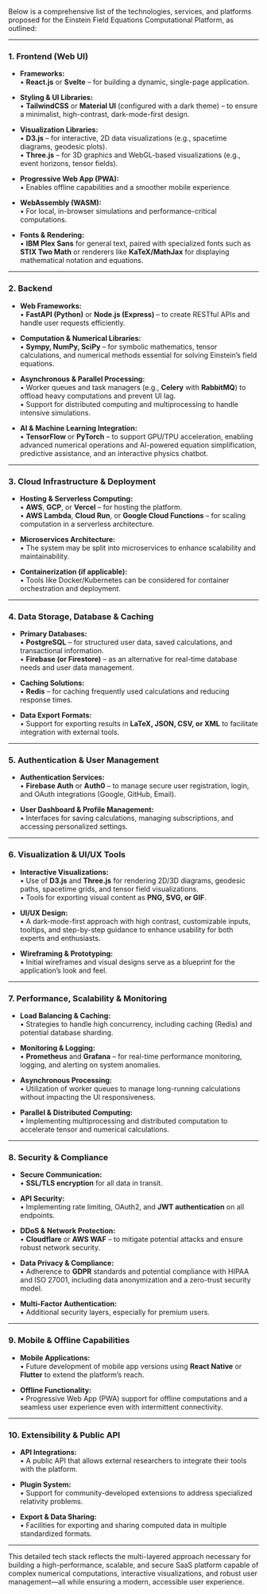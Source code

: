 Below is a comprehensive list of the technologies, services, and platforms proposed for the Einstein Field Equations Computational Platform, as outlined:

---

### 1. Frontend (Web UI)

- **Frameworks:**  
  • **React.js** or **Svelte** – for building a dynamic, single-page application.

- **Styling & UI Libraries:**  
  • **TailwindCSS** or **Material UI** (configured with a dark theme) – to ensure a minimalist, high-contrast, dark-mode-first design.

- **Visualization Libraries:**  
  • **D3.js** – for interactive, 2D data visualizations (e.g., spacetime diagrams, geodesic plots).  
  • **Three.js** – for 3D graphics and WebGL-based visualizations (e.g., event horizons, tensor fields).

- **Progressive Web App (PWA):**  
  • Enables offline capabilities and a smoother mobile experience.

- **WebAssembly (WASM):**  
  • For local, in-browser simulations and performance-critical computations.

- **Fonts & Rendering:**  
  • **IBM Plex Sans** for general text, paired with specialized fonts such as **STIX Two Math** or renderers like **KaTeX/MathJax** for displaying mathematical notation and equations.

---

### 2. Backend

- **Web Frameworks:**  
  • **FastAPI (Python)** or **Node.js (Express)** – to create RESTful APIs and handle user requests efficiently.

- **Computation & Numerical Libraries:**  
  • **Sympy, NumPy, SciPy** – for symbolic mathematics, tensor calculations, and numerical methods essential for solving Einstein’s field equations.

- **Asynchronous & Parallel Processing:**  
  • Worker queues and task managers (e.g., **Celery** with **RabbitMQ**) to offload heavy computations and prevent UI lag.  
  • Support for distributed computing and multiprocessing to handle intensive simulations.

- **AI & Machine Learning Integration:**  
  • **TensorFlow** or **PyTorch** – to support GPU/TPU acceleration, enabling advanced numerical operations and AI-powered equation simplification, predictive assistance, and an interactive physics chatbot.

---

### 3. Cloud Infrastructure & Deployment

- **Hosting & Serverless Computing:**  
  • **AWS**, **GCP**, or **Vercel** – for hosting the platform.  
  • **AWS Lambda**, **Cloud Run**, or **Google Cloud Functions** – for scaling computation in a serverless architecture.

- **Microservices Architecture:**  
  • The system may be split into microservices to enhance scalability and maintainability.

- **Containerization (if applicable):**  
  • Tools like Docker/Kubernetes can be considered for container orchestration and deployment.

---

### 4. Data Storage, Database & Caching

- **Primary Databases:**  
  • **PostgreSQL** – for structured user data, saved calculations, and transactional information.  
  • **Firebase (or Firestore)** – as an alternative for real-time database needs and user data management.

- **Caching Solutions:**  
  • **Redis** – for caching frequently used calculations and reducing response times.

- **Data Export Formats:**  
  • Support for exporting results in **LaTeX, JSON, CSV, or XML** to facilitate integration with external tools.

---

### 5. Authentication & User Management

- **Authentication Services:**  
  • **Firebase Auth** or **Auth0** – to manage secure user registration, login, and OAuth integrations (Google, GitHub, Email).

- **User Dashboard & Profile Management:**  
  • Interfaces for saving calculations, managing subscriptions, and accessing personalized settings.

---

### 6. Visualization & UI/UX Tools

- **Interactive Visualizations:**  
  • Use of **D3.js** and **Three.js** for rendering 2D/3D diagrams, geodesic paths, spacetime grids, and tensor field visualizations.  
  • Tools for exporting visual content as **PNG, SVG, or GIF**.

- **UI/UX Design:**  
  • A dark-mode-first approach with high contrast, customizable inputs, tooltips, and step-by-step guidance to enhance usability for both experts and enthusiasts.

- **Wireframing & Prototyping:**  
  • Initial wireframes and visual designs serve as a blueprint for the application’s look and feel.

---

### 7. Performance, Scalability & Monitoring

- **Load Balancing & Caching:**  
  • Strategies to handle high concurrency, including caching (Redis) and potential database sharding.

- **Monitoring & Logging:**  
  • **Prometheus** and **Grafana** – for real-time performance monitoring, logging, and alerting on system anomalies.

- **Asynchronous Processing:**  
  • Utilization of worker queues to manage long-running calculations without impacting the UI responsiveness.

- **Parallel & Distributed Computing:**  
  • Implementing multiprocessing and distributed computation to accelerate tensor and numerical calculations.

---

### 8. Security & Compliance

- **Secure Communication:**  
  • **SSL/TLS encryption** for all data in transit.
  
- **API Security:**  
  • Implementing rate limiting, OAuth2, and **JWT authentication** on all endpoints.

- **DDoS & Network Protection:**  
  • **Cloudflare** or **AWS WAF** – to mitigate potential attacks and ensure robust network security.

- **Data Privacy & Compliance:**  
  • Adherence to **GDPR** standards and potential compliance with HIPAA and ISO 27001, including data anonymization and a zero-trust security model.

- **Multi-Factor Authentication:**  
  • Additional security layers, especially for premium users.

---

### 9. Mobile & Offline Capabilities

- **Mobile Applications:**  
  • Future development of mobile app versions using **React Native** or **Flutter** to extend the platform’s reach.

- **Offline Functionality:**  
  • Progressive Web App (PWA) support for offline computations and a seamless user experience even with intermittent connectivity.

---

### 10. Extensibility & Public API

- **API Integrations:**  
  • A public API that allows external researchers to integrate their tools with the platform.

- **Plugin System:**  
  • Support for community-developed extensions to address specialized relativity problems.

- **Export & Data Sharing:**  
  • Facilities for exporting and sharing computed data in multiple standardized formats.

---

This detailed tech stack reflects the multi-layered approach necessary for building a high-performance, scalable, and secure SaaS platform capable of complex numerical computations, interactive visualizations, and robust user management—all while ensuring a modern, accessible user experience.